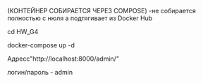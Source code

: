 
(КОНТЕЙНЕР СОБИРАЕТСЯ ЧЕРЕЗ COMPOSE) -не собирается полностью с нюля а подтягивает из Docker Hub


cd HW_G4

docker-compose up -d

Адресс"http://localhost:8000/admin/"

логин/пароль - admin
